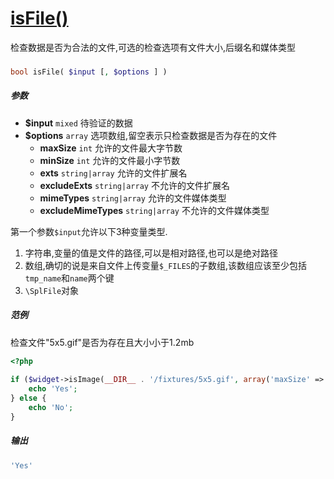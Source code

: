 [isFile()](http://twinh.github.com/widget/api/isFile)
=====================================================

检查数据是否为合法的文件,可选的检查选项有文件大小,后缀名和媒体类型

### 
```php
bool isFile( $input [, $options ] )
```

##### 参数
* **$input** `mixed` 待验证的数据
* **$options** `array` 选项数组,留空表示只检查数据是否为存在的文件
   *  **maxSize** `int` 允许的文件最大字节数
   *  **minSize** `int` 允许的文件最小字节数
   *  **exts** `string|array` 允许的文件扩展名
   *  **excludeExts** `string|array` 不允许的文件扩展名
   *  **mimeTypes** `string|array` 允许的文件媒体类型
   *  **excludeMimeTypes** `string|array` 不允许的文件媒体类型


第一个参数`$input`允许以下3种变量类型.

1. 字符串,变量的值是文件的路径,可以是相对路径,也可以是绝对路径
2. 数组,确切的说是来自文件上传变量`$_FILES`的子数组,该数组应该至少包括`tmp_name`和`name`两个键
3. `\SplFile`对象


##### 范例
检查文件"5x5.gif"是否为存在且大小小于1.2mb
```php
<?php
 
if ($widget->isImage(__DIR__ . '/fixtures/5x5.gif', array('maxSize' => '1.2mb'))) {
    echo 'Yes';
} else {
    echo 'No';
}
```
##### 输出
```php
'Yes'
```
